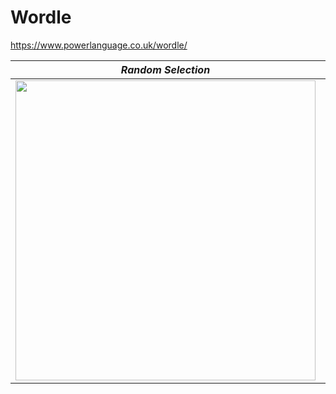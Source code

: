 # Wordle
https://www.powerlanguage.co.uk/wordle/

|*Random Selection*|*Information theory (3 seconds)*|
|:--:|:--:|
|<img src="https://github.com/supercatex/Wordle/blob/master/res/random_selection.png" width="480">|<img src="https://github.com/supercatex/Wordle/blob/master/res/information_theory.png" width="480">|
